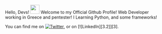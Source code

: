 Hello, Devs! <img src="https://raw.githubusercontent.com/MartinHeinz/MartinHeinz/master/wave.gif" width="30px">
 Welcome to my Official Github Profile!
 Web Developer working in Greece and pentester!
 I Learning Python, and some frameworks!

You can find me on [![Twitter][1.2]][1], or on [![LinkedIn][3.2]][3].

<!-- Icons -->

[1.2]: http://i.imgur.com/wWzX9uB.png (twitter icon without padding)
[2.2]: https://raw.githubusercontent.com/MartinHeinz/MartinHeinz/master/linkedin-3-16.png (LinkedIn icon without padding)

<!-- Links to your social media accounts -->

[1]: https://twitter.com/OfficialDoxi
